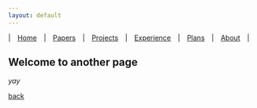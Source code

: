 ```yaml
---
layout: default
---
```


|&emsp;[Home](./index.html)&emsp;|&emsp;[Papers](./publications.html)&emsp;|&emsp;[Projects](./projects.html)&emsp;|&emsp;[Experience](./experience.html)&emsp;|&emsp;[Plans](./plans.html)&emsp;|&emsp;[About](./about.html)&emsp;|

## Welcome to another page

_yay_

[back](./)
